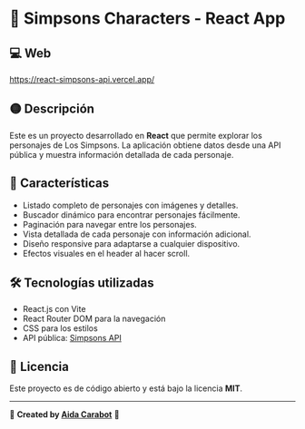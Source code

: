 # 📌 Simpsons Characters - React App

## 💻 Web
https://react-simpsons-api.vercel.app/

## 🟡 Descripción
Este es un proyecto desarrollado en **React** que permite explorar los personajes de Los Simpsons. La aplicación obtiene datos desde una API pública y muestra información detallada de cada personaje.

## 🚀 Características
- Listado completo de personajes con imágenes y detalles.
- Buscador dinámico para encontrar personajes fácilmente.
- Paginación para navegar entre los personajes.
- Vista detallada de cada personaje con información adicional.
- Diseño responsive para adaptarse a cualquier dispositivo.
- Efectos visuales en el header al hacer scroll.

## 🛠️ Tecnologías utilizadas
- React.js con Vite
- React Router DOM para la navegación
- CSS para los estilos
- API pública: [Simpsons API](https://apisimpsons.fly.dev/api/personajes)

## 📜 Licencia
Este proyecto es de código abierto y está bajo la licencia **MIT**.

---

🔗 **Created by [Aida Carabot](https://github.com/aidacarabot)** 🚀